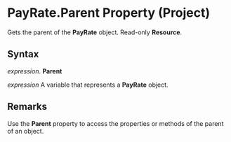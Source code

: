 
# PayRate.Parent Property (Project)

Gets the parent of the  **PayRate** object. Read-only **Resource**.


## Syntax

 _expression_. **Parent**

 _expression_ A variable that represents a **PayRate** object.


## Remarks

Use the  **Parent** property to access the properties or methods of the parent of an object.

